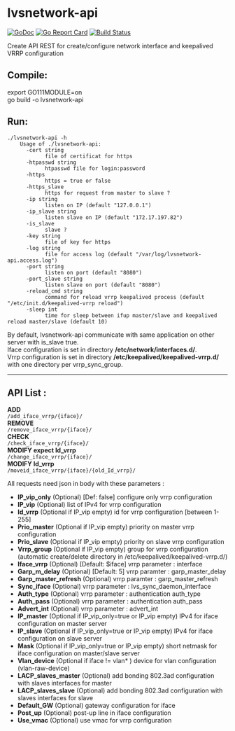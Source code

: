 # lvsnetwork-api
[![GoDoc](https://godoc.org/github.com/jeremmfr/lvsnetwork-api?status.svg)](https://godoc.org/github.com/jeremmfr/lvsnetwork-api) [![Go Report Card](https://goreportcard.com/badge/github.com/jeremmfr/lvsnetwork-api)](https://goreportcard.com/report/github.com/jeremmfr/lvsnetwork-api)
[![Build Status](https://travis-ci.org/jeremmfr/lvsnetwork-api.svg?branch=master)](https://travis-ci.org/jeremmfr/lvsnetwork-api)

Create API REST for create/configure network interface and keepalived VRRP configuration


Compile:
--------

export GO111MODULE=on  
go build -o lvsnetwork-api

Run:
----
	./lvsnetwork-api -h
		Usage of ./lvsnetwork-api:
		  -cert string
		        file of certificat for https
		  -htpasswd string
		        htpasswd file for login:password
		  -https
		        https = true or false
		  -https_slave
		        https for request from master to slave ?
		  -ip string
		        listen on IP (default "127.0.0.1")
		  -ip_slave string
		        listen slave on IP (default "172.17.197.82")
		  -is_slave
		        slave ?
		  -key string
		        file of key for https
		  -log string
		        file for access log (default "/var/log/lvsnetwork-api.access.log")
		  -port string
		        listen on port (default "8080")
		  -port_slave string
		        listen slave on port (default "8080")
		  -reload_cmd string
		        command for reload vrrp keepalived process (default "/etc/init.d/keepalived-vrrp reload")
		  -sleep int
		        time for sleep between ifup master/slave and keepalived reload master/slave (default 10)

By default, lvsnetwork-api communicate with same application on other server with is_slave true.  
Iface configuration is set in directory **/etc/network/interfaces.d/**.  
Vrrp configuration is set in directory **/etc/keepalived/keepalived-vrrp.d/** with one directory per vrrp_sync_group.  
***
API List :
---------

**ADD**  
	`/add_iface_vrrp/{iface}/`  
**REMOVE**  
	`/remove_iface_vrrp/{iface}/`  
**CHECK**  
	`/check_iface_vrrp/{iface}/`  
**MODIFY expect Id_vrrp**  
	`/change_iface_vrrp/{iface}/`  
**MODIFY Id_vrrp**  
	`/moveid_iface_vrrp/{iface}/{old_Id_vrrp}/`  


All requests need json in body with these parameters :
* **IP_vip_only** (Optional) [Def: false] configure only vrrp configuration
* **IP_vip** (Optional) list of IPv4 for vrrp configuration
* **Id_vrrp** (Optional if IP_vip empty) id for vrrp configuration [between 1-255]
* **Prio_master** (Optional if IP_vip empty) priority on master vrrp configuration
* **Prio_slave** (Optional if IP_vip empty) priority on slave vrrp configuration
* **Vrrp_group** (Optional if IP_vip empty) group for vrrp configuration (automatic create/delete directory in /etc/keepalived/keepalived-vrrp.d/)
* **Iface_vrrp** (Optional) [Default: $iface] vrrp parameter : interface
* **Garp_m_delay** (Optional) [Default: 5] vrrp paramter : garp_master_delay
* **Garp_master_refresh** (Optional) vrrp paramter : garp_master_refresh
* **Sync_iface** (Optional) vrrp parameter : lvs_sync_daemon_interface
* **Auth_type** (Optional) vrrp parameter :  authentication auth_type
* **Auth_pass** (Optional) vrrp parameter : authentication auth_pass
* **Advert_int** (Optional) vrrp parameter : advert_int
* **IP_master** (Optional if IP_vip_only=true or IP_vip empty) IPv4 for iface configuration on master server
* **IP_slave** (Optional if IP_vip_only=true or IP_vip empty) IPv4 for iface configuration on slave server
* **Mask** (Optional if IP_vip_only=true or IP_vip empty) short netmask for iface configuration on master/slave server
* **Vlan_device** (Optional if iface != vlan* ) device for vlan configuration (vlan-raw-device)
* **LACP_slaves_master** (Optional) add bonding 802.3ad configuration with slaves interfaces for master
* **LACP_slaves_slave** (Optional) add bonding 802.3ad configuration with slaves interfaces for slave
* **Default_GW** (Optional) gateway configuration for iface
* **Post_up** (Optional) post-up line in iface configuration
* **Use_vmac** (Optional) use vmac for vrrp configuration
